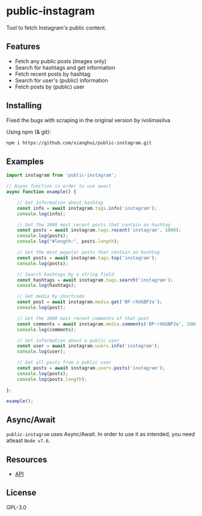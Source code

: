 # public-instagram

Tool to fetch Instagram's public content.

## Features

- Fetch any public posts (images only)
- Search for hashtags and get information
- Fetch recent posts by hashtag
- Search for user's (public) information
- Fetch posts by (public) user

## Installing

Fixed the bugs with scraping in the original version by ivolimasilva

Using npm (& git):

```bash
npm i https://github.com/xianghui/public-instagram.git
```

## Examples

```js
import instagram from 'public-instagram';

// Async function in order to use await
async function example() {

    // Get information about hashtag
    const info = await instagram.tags.info('instagram');
    console.log(info);

    // Get the 1000 most recent posts that contain an hashtag
    const posts = await instagram.tags.recent('instagram', 1000);
    console.log(posts);
    console.log("#length:", posts.length);

    // Get the most popular posts that contain an hashtag
    const posts = await instagram.tags.top('instagram');
    console.log(posts);

    // Search hashtags by a string field
    const hashtags = await instagram.tags.search('instagram');
    console.log(hashtags);

    // Get media by shortcode
    const post = await instagram.media.get('BP-rXUGBPJa');
    console.log(post);

    // Get the 1000 most recent comments of that post
    const comments = await instagram.media.comments('BP-rXUGBPJa', 1000);
    console.log(comments);

    // Get information about a public user
    const user = await instagram.users.info('instagram');
    console.log(user);

    // Get all posts from a public user
    const posts = await instagram.users.posts('instagram');
    console.log(posts);
    console.log(posts.length);

};

example();
```

## Async/Await

`public-instagram` uses Async/Await. In order to use it as intended, you need atleast `Node v7.6`.

## Resources

* [API](https://github.com/ivolimasilva/public-instagram/wiki/API)

## License

GPL-3.0
